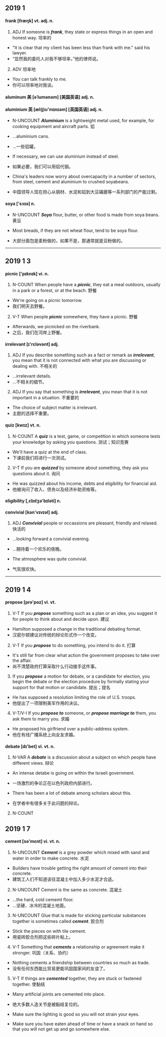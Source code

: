 ## 2019 1

#### frank [fræŋk] vt. adj. n.

1. ADJ If someone is ***frank***, they state or express things in an open and honest way. 坦率的

* "It is clear that my client has been less than frank with me." said his lawyer.
* “显然我的委托人对我不够坦率，”他的律师说。

2. ADV 坦率地

* You can talk frankly to me.
* 你可以坦率地对我谈。

#### aluminum 美 [əˈlumənəm] [美国英语] adj. n.
#### aluminium 英 [æl(j)ʊ'mɪnɪəm] [英国英语] adj. n.

* N-UNCOUNT ***Aluminium*** is a lightweight metal used, for example, for cooking equipment and aircraft parts. 铝

* ...aluminium cans.
* ...一些铝罐。

* If necessary, we can use aluminium instead of steel.
* 如果必要，我们可以用铝代钢。

* China's leaders now worry about overcapacity in a number of sectors, from steel, cement and aluminium to crushed soyabeans.
* 中国领导人现在担心从钢材、水泥和铝到大豆碾磨等一系列部门的产能过剩。

#### soya ['sɔɪə] n.

* N-UNCOUNT ***Soya*** flour, butter, or other food is made from soya beans. 黄豆

* Most breads, if they are not wheat flour, tend to be soya flour.
* 大部分面包是麦粉做的，如果不是，那通常就是豆粉做的。

---

## 2019 1 3

#### picnic ['pɪknɪk] vi. n.

1. N-COUNT When people have a ***picnic***, they eat a meal outdoors, usually in a park or a forest, or at the beach. 野餐

* We're going on a picnic tomorrow.
* 我们明天去野餐。

2. V-T When people ***picnic*** somewhere, they have a picnic. 野餐

* Afterwards, we picnicked on the riverbank.
* 之后，我们在河岸上野餐。

#### irrelevant [ɪ'rɛləvənt] adj.

1. ADJ If you describe something such as a fact or remark as ***irrelevant***, you mean that it is not connected with what you are discussing or dealing with. 不相关的

* ...irrelevant details.
* ...不相关的细节。

2. ADJ If you say that something is ***irrelevant***, you mean that it is not important in a situation. 不重要的

* The choice of subject matter is irrelevant.
* 主题的选择不重要。

#### quiz [kwɪz] vt. n.

1. N-COUNT A ***quiz*** is a test, game, or competition in which someone tests your knowledge by asking you questions. 测试；知识竞赛

* We'll have a quiz at the end of class.
* 下课前我们将进行一次测试。

2. V-T If you are ***quizzed*** by someone about something, they ask you questions about it. 询问

* He was quizzed about his income, debts and eligibility for financial aid.
* 他被询问了收入、债务以及经济补助资格等。

#### eligibility [,ɛlɪdʒə'bɪləti] n.


#### convivial [kən'vɪvɪəl] adj.

1. ADJ ***Convivial*** people or occassions are pleasant, friendly and relaxed. 快活的

* ...looking forward a convivial evening.
* ...期待着一个欢乐的夜晚。

* The atmosphere was quite convivial.
* 气氛很欢快。

---

## 2019 1 4

#### propose [prə'poz] vi. vt.

1. V-T If you ***propose*** something such as a plan or an idea, you suggest it for people to think about and decide upon. 建议

* Hamilton supposed a change in the traditional debating format.
* 汉密尔顿建议对传统的辩论形式作一个改变。

2. V-T If you ***propose*** to do something, you intend to do it. 打算

* It's still far from clear what action the government proposes to take over the affair.
* 尚不清楚政府打算采取什么行动接手这件事。

3. If you ***propose*** a motion for debate, or a candidate for election, you begin the debate or the election procedure by formally stating your support for that motion or candidate. 提出；提名

* He has supposed a resolution limiting the role of U.S. troops.
* 他提出了一项限制美军作用的决议。

4. V-T/V-I If you ***propose to*** someone, or ***propose marriage to*** them, you ask them to marry you. 求婚

* He proposed his girlfriend over a public-address system.
* 他在有线广播系统上向女友求婚。

#### debate [dɪ'bet] vi. vt. n.

1. N-VAR A ***debate*** is a discussion about a subject on which people have different views. 辩论

* An intense detabe is going on within the Israeli government.
* 一场激烈的争论正在以色列政府内部进行。

* There has been a lot of debate among scholars about this.
* 在学者中有很多关于此问题的辩论。

2. N-COUNT 

## 2019 1 7

#### cement [sə'mɛnt] vi. vt. n.

1. N-UNCOUNT ***Cement*** is a grey powder which mixed with sand and water in order to make concrete. 水泥

* Builders have trouble getting the right amount of cement into their concrete.
* 建筑工人们不知道该往混凝土中加入多少水泥才合适。

2. N-UNCOUNT Cement is the same as concrete. 混凝土

* ...the hard, cold cememt floor.
* ...坚硬、冰冷的混凝土地面。

3. N-UNCOUNT Glue that is made for sticking particular substances together is sometimes called ***cement***. 胶合剂

* Stick the pieces on with tile cement.
* 用瓷砖胶合剂把这些碎片粘上。

4. V-T Something that ***cements*** a relationship or agreement make it stronger. 巩固（关系、协约）

* Nothing cements a friendship between countries so much as trade.
* 没有任何东西能比贸易更能巩固国家间的友谊了。

5. V-T If things are ***cemented*** together, they are stuck or fastened together. 使黏结

* Many artificial joints are cemented into place.
* 绝大多数人造关节是被黏结复位的。




* Make sure the lighting is good so you will not strain your eyes.

* Make sure you have eaten ahead of time or have a snack on hand so that you will not get up and go somewhere else.